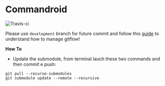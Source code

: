 # Commandroid

![Travis-ci](https://api.travis-ci.org/peterampazzo/commandroid.svg)

Please use ```development``` branch for future commit and follow this [guide](https://www.atlassian.com/git/tutorials/comparing-workflows/gitflow-workflow) to understand how to manage gitflow!

**How To**
* Update the submodule, from terminal lauch these two commands and then commit e push:
```
git pull --recurse-submodules
git submodule update --remote --recursive
```